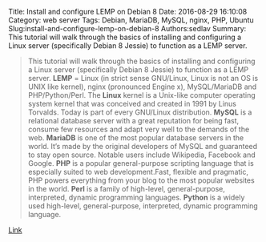 Title: Install and configure LEMP on Debian 8
Date: 2016-08-29 16:10:08
Category: web server
Tags: Debian, MariaDB, MySQL, nginx, PHP, Ubuntu
Slug:install-and-configure-lemp-on-debian-8
Authors:sedlav
Summary: This tutorial will walk through the basics of installing and configuring a Linux server (specifically Debian 8 Jessie) to function as a LEMP server.

> This tutorial will walk through the basics of installing and configuring a Linux server (specifically Debian 8 Jessie) to function as a LEMP server.
**LEMP** = Linux (in strict sense GNU/Linux, Linux is not an OS is UNIX like kernel), nginx (pronounced Engine x), MySQL/MariaDB and PHP/Python/Perl.
The **Linux** kernel is a Unix-like computer operating system kernel that was conceived and created in 1991 by Linus Torvalds. Today is part of every GNU/Linux distribution.
**MySQL** is a relational database server with a great reputation for being fast, consume few resources and adapt very well to the demands of the web.
**MariaDB** is one of the most popular database servers in the world. It’s made by the original developers of MySQL and guaranteed to stay open source. Notable users include Wikipedia, Facebook and Google.
**PHP** is a popular general-purpose scripting language that is especially suited to web development.Fast, flexible and pragmatic, PHP powers everything from your blog to the most popular websites in the world.
**Perl** is a family of high-level, general-purpose, interpreted, dynamic programming languages. 
**Python** is a widely used high-level, general-purpose, interpreted, dynamic programming language.

[Link](http://www.tecmint.com/install-setup-lemp-on-debian-8-jessie)
